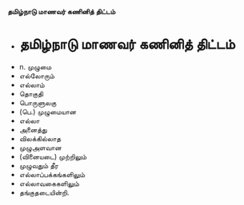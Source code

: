 **தமிழ்நாடு மாணவர் கணினித் திட்டம்**
- # தமிழ்நாடு மாணவர் கணினித் திட்டம்
- n. முழுமை
- எல்லோரும்
- எல்லாம்
- தொகுதி
- பொருளுலகு
- (பெ.) முழுமையான
- எல்லா
- அனைத்து
- விலக்கில்லாத
- முழுஅளவான
- (வினையடை) முற்றிலும்
- முழுவதும் தீர
- எல்லாப்பக்கங்களிலும்
- எல்லாவகைகளிலும்
- தங்குதடையின்றி.

